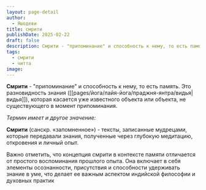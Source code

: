 ```yaml
---
layout: page-detail
author:
  - Яшодеви
title: смрити
publishDate: 2025-02-22
draft: false
description: Смрити - "припоминание" и способность к нему, то есть память. Это разновидность знания (видья), которая касается уже известного объекта или объекта, не существующего в момент припоминания.
tags:
  - смрити
  - читта
image:
---
```

**Смрити** - "припоминание" и способность к нему, то есть память. Это разновидность знания ([[pages/йога/лайя-йога/праджня-янтра/видья|видья]]), которая касается уже известного объекта или объекта, не существующего в момент припоминания.

*Термин имеет и другое значение:*

**Смрити** (санскр. «запомненное») - тексты, записанные мудрецами, которые передавали знания, полученные через глубокую медитацию, откровения и личный опыт. 

Важно отметить, что концепция смрити в контексте памяти отличается от простого воспоминания прошлого опыта. Она включает в себя элементы осознанности, присутствия и способности удерживать знание в уме, что делает ее важным аспектом индийской философии и духовных практик